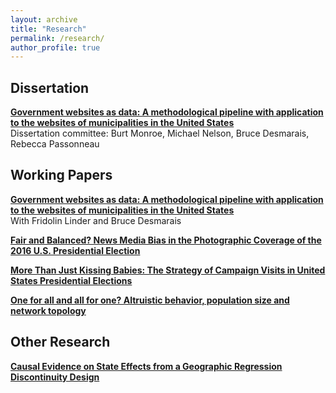 ```yaml
---
layout: archive
title: "Research"
permalink: /research/
author_profile: true
---
```


## Dissertation

<b>[Government websites as data: A methodological pipeline with application to the websites of municipalities in the United States](https://markusneumann.github.io/research/phoneticstyleshifting)</b> <br>
Dissertation committee: Burt Monroe, Michael Nelson, Bruce Desmarais, Rebecca Passonneau

## Working Papers

<b>[Government websites as data: A methodological pipeline with application to the websites of municipalities in the United States](https://markusneumann.github.io/research/govWebsites)</b> <br>
With Fridolin Linder and Bruce Desmarais

<b>[Fair and Balanced? News Media Bias in the Photographic Coverage of the 2016 U.S. Presidential Election](https://markusneumann.github.io/research/mediabias)</b> <br>

<b>[More Than Just Kissing Babies: The Strategy of Campaign Visits in United States Presidential Elections](https://markusneumann.github.io/research/campaignvisits)</b> <br>

<b>[One for all and all for one? Altruistic behavior, population size and network topology](https://markusneumann.github.io/research/altruism)</b> <br>

## Other Research

<b>[Causal Evidence on State Effects from a Geographic Regression Discontinuity Design](https://markusneumann.github.io/research/politicalculture)</b> <br>
